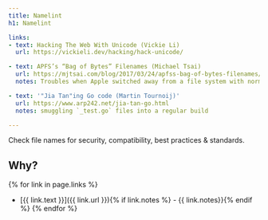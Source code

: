 ```yaml
---
title: Namelint
h1: Namelint

links:
- text: Hacking The Web With Unicode (Vickie Li)
  url: https://vickieli.dev/hacking/hack-unicode/

- text: APFS’s “Bag of Bytes” Filenames (Michael Tsai)
  url: https://mjtsai.com/blog/2017/03/24/apfss-bag-of-bytes-filenames/
  notes: Troubles when Apple switched away from a file system with normalized file names (2017)

- text: '"Jia Tan"ing Go code (Martin Tournoij)'
  url: https://www.arp242.net/jia-tan-go.html
  notes: smuggling `_test.go` files into a regular build

---
```

Check file names for security, compatibility, best practices & standards.

## Why?
{% for link in page.links %}
- [{{ link.text }}]({{ link.url }}){% if link.notes %} - {{ link.notes}}{% endif %}
{% endfor %}

